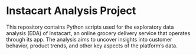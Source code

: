 # Instacart Analysis Project
This repository contains Python scripts used for the exploratory data analysis (EDA) of Instacart, an online grocery delivery service that operates through its app. The analysis aims to uncover insights into customer behavior, product trends, and other key aspects of the platform’s data.
